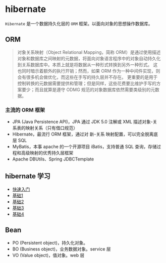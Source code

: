 # hibernate

`Hibernate` 是一个数据持久化层的 `ORM` 框架。以面向对象的思想操作数据库。

## ORM

> 对象关系映射（Object Relational Mapping，简称 ORM）是通过使用描述对象和数据库之间映射的元数据，将面向对象语言程序中的对象自动持久化到关系数据库中。本质上就是将数据从一种形式转换到另外一种形式。 这也同时暗示着额外的执行开销；然而，如果 ORM 作为一种中间件实现，则会有很多机会做优化，而这些在手写的持久层并不存在。 更重要的是用于控制转换的元数据需要提供和管理；但是同样，这些花费要比维护手写的方案要少；而且就算是遵守 ODMG 规范的对象数据库依然需要类级别的元数据。

### 主流的 ORM 框架

* JPA (Java Persistence API)，JPA 通过 JDK 5.0 注解或 XML 描述对象-关系表的映射关系（只有借口规范）
* Hibernate，最流行 ORM 框架，通过对 新-关系 映射配置，可以完全脱离底层 SQL
* MyBatis，本事 apache 的一个开源项目 iBatis，支持普通 SQL 查询，存储过程和高级映射的优秀持久层框架
* Apache DBUtils、Spring JDBCTemplate

## hibernate 学习

* [快速入门](quick-start)
* [基础1](base1)
* [基础2](base2)
* [基础3](base3)
* [基础4](base4)

## Bean

* PO (Persistent object)，持久化对象。
* BO (Business object)，业务数据对象。service 层
* VO (Value object)，值对象。web 层